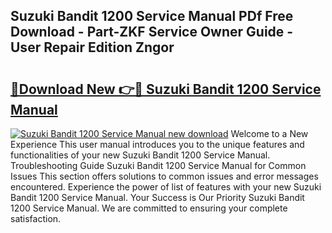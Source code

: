 ## Suzuki Bandit 1200 Service Manual PDf Free Download - Part-ZKF Service Owner Guide - User Repair Edition Zngor

# <h2><a href="http://bc71436.oget.top/?id=Suzuki+Bandit+1200+Service+Manual">🔗Download New 👉🔴 Suzuki Bandit 1200 Service Manual</a></h2>

[![Suzuki Bandit 1200 Service Manual new download](https://i.imgur.com/5g1atiW.png)](http://bc71436.oget.top/?id=Suzuki+Bandit+1200+Service+Manual)
Welcome to a New Experience This user manual introduces you to the unique features and functionalities of your new Suzuki Bandit 1200 Service Manual. Troubleshooting Guide Suzuki Bandit 1200 Service Manual for Common Issues This section offers solutions to common issues and error messages encountered. Experience the power of list of features with your new Suzuki Bandit 1200 Service Manual. Your Success is Our Priority Suzuki Bandit 1200 Service Manual. We are committed to ensuring your complete satisfaction.
